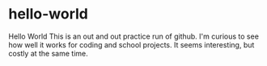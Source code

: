 # hello-world
Hello World
This is an out and out practice run of github. I'm curious to see how well it works for coding and school projects. It seems interesting, but costly at the same time.

